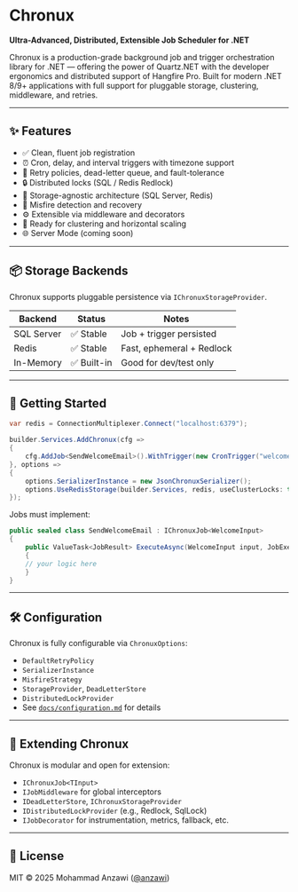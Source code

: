# Chronux

**Ultra-Advanced, Distributed, Extensible Job Scheduler for .NET**

Chronux is a production-grade background job and trigger orchestration library for .NET — offering the power of Quartz.NET with the developer ergonomics and distributed support of Hangfire Pro. Built for modern .NET 8/9+ applications with full support for pluggable storage, clustering, middleware, and retries.

---

## ✨ Features

- ✅ Clean, fluent job registration
- ⏰ Cron, delay, and interval triggers with timezone support
- 🔁 Retry policies, dead-letter queue, and fault-tolerance
- 🔒 Distributed locks (SQL / Redis Redlock)
- 🧩 Storage-agnostic architecture (SQL Server, Redis)
- 🧠 Misfire detection and recovery
- ⚙️ Extensible via middleware and decorators
- 🚀 Ready for clustering and horizontal scaling
- 🌐 Server Mode (coming soon)

---

## 📦 Storage Backends

Chronux supports pluggable persistence via `IChronuxStorageProvider`.

| Backend      | Status   | Notes                         |
|--------------|----------|-------------------------------|
| SQL Server   | ✅ Stable | Job + trigger persisted       |
| Redis        | ✅ Stable | Fast, ephemeral + Redlock     |
| In-Memory    | ✅ Built-in | Good for dev/test only       |

---

## 🚀 Getting Started

```csharp
var redis = ConnectionMultiplexer.Connect("localhost:6379");

builder.Services.AddChronux(cfg =>
{
    cfg.AddJob<SendWelcomeEmail>().WithTrigger(new CronTrigger("welcome", "0 * * * *"));
}, options =>
{
    options.SerializerInstance = new JsonChronuxSerializer();
    options.UseRedisStorage(builder.Services, redis, useClusterLocks: true, nodeId: "node-a");
});
```

Jobs must implement:

```csharp
public sealed class SendWelcomeEmail : IChronuxJob<WelcomeInput>
{
    public ValueTask<JobResult> ExecuteAsync(WelcomeInput input, JobExecutionContext context, CancellationToken ct)
    {
    // your logic here
    }
}
```

---

## 🛠 Configuration

Chronux is fully configurable via `ChronuxOptions`:

- `DefaultRetryPolicy`
- `SerializerInstance`
- `MisfireStrategy`
- `StorageProvider`, `DeadLetterStore`
- `DistributedLockProvider`
- See [`docs/configuration.md`](docs/configuration.md) for details

---

## 🧩 Extending Chronux

Chronux is modular and open for extension:

- `IChronuxJob<TInput>`
- `IJobMiddleware` for global interceptors
- `IDeadLetterStore`, `IChronuxStorageProvider`
- `IDistributedLockProvider` (e.g., Redlock, SqlLock)
- `IJobDecorator` for instrumentation, metrics, fallback, etc.

---

## 📜 License

MIT © 2025 Mohammad Anzawi ([@anzawi](https://github.com/anzawi))
